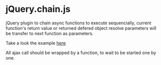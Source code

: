 jQuery.chain.js
===============

jQuery plugin to chain async functions to execute sequencially, current function's return value or returned defered object resolve parameters will be transfer to next function as parameters.

Take a look the example [here](http://jsfiddle.net/lifecube/jt2Fr/)

All ajax call should be wrapped by a function, to wait to be started one by one.
